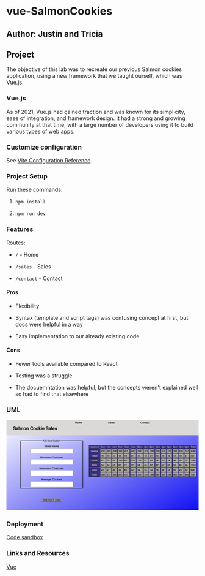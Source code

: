 # vue-SalmonCookies

## Author: Justin and Tricia

## Project

The objective of this lab was to recreate our previous Salmon cookies application, using a new framework that we taught ourself, which was Vue.js.

### Vue.js

As of 2021, Vue.js had gained traction and was known for its simplicity, ease of integration, and framework design. It had a strong and growing community at that time, with a large number of developers using it to build various types of web apps.

### Customize configuration

See [Vite Configuration Reference](https://vitejs.dev/config/).

### Project Setup

Run these commands:

1. `npm install`

2. `npm run dev`

### Features

Routes:

- `/` - Home

- `/sales` - Sales

- `/contact` - Contact

#### Pros

- Flexibility

- Syntax (template and script tags) was confusing concept at first, but docs were helpful in a way

- Easy implementation to our already existing code

#### Cons

- Fewer tools available compared to React

- Testing was a struggle

- The docuemntation was helpful, but the concepts weren't explained well so had to find that elsewhere

### UML

![UML - Salmon Cookies](src/assets/UML-Salmon-cookies.png)

### Deployment

[Code sandbox](https://jqpn3f-5173.csb.app/)

### Links and Resources

[Vue](https://vuejs.org/guide/introduction.html)
